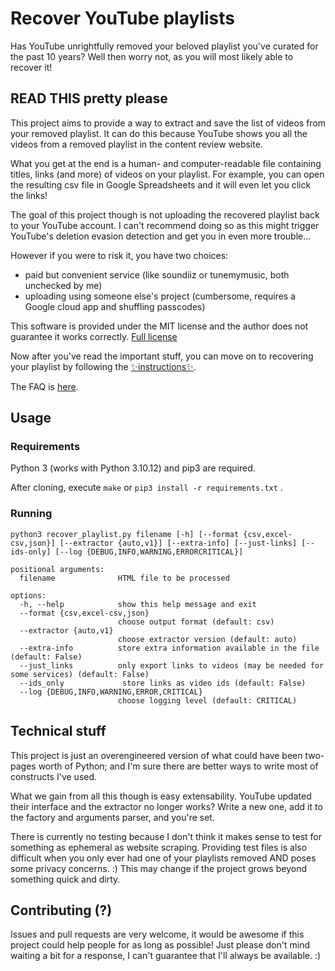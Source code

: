 # Recover YouTube playlists

Has YouTube unrightfully removed your beloved playlist you've curated for the past 10 years?
Well then worry not, as you will most likely able to recover it!

## READ THIS pretty please

This project aims to provide a way to extract and save the list of videos from your removed playlist. It can do this because YouTube shows you all the videos from a removed playlist in the content review website.

What you get at the end is a human- and computer-readable file containing titles, links (and more) of videos on your playlist. For example, you can open the resulting csv file in Google Spreadsheets and it will even let you click the links!

The goal of this project though is not uploading the recovered playlist back to your YouTube account. I can't recommend doing so as this might trigger YouTube's deletion evasion detection and get you in even more trouble...

However if you were to risk it, you have two choices:
- paid but convenient service (like soundiiz or tunemymusic, both unchecked by me)
- uploading using someone else's project (cumbersome, requires a Google cloud app and shuffling passcodes)

This software is provided under the MIT license and the author does not guarantee it works correctly. [Full license](LICENSE)

Now after you've read the important stuff, you can move on to recovering your playlist by following the [✨instructions✨](docs/instructions.md).

The FAQ is [here](docs/FAQ.md).

## Usage
### Requirements
Python 3 (works with Python 3.10.12) and pip3 are required.

After cloning, execute `make` or `pip3 install -r requirements.txt`
.
### Running 
```
python3 recover_playlist.py filename [-h] [--format {csv,excel-csv,json}] [--extractor {auto,v1}] [--extra-info] [--just-links] [--ids-only] [--log {DEBUG,INFO,WARNING,ERRORCRITICAL}]

positional arguments:
  filename              HTML file to be processed

options:
  -h, --help            show this help message and exit
  --format {csv,excel-csv,json}
                        choose output format (default: csv)
  --extractor {auto,v1}
                        choose extractor version (default: auto)
  --extra-info          store extra information available in the file (default: False)
  --just_links          only export links to videos (may be needed for some services) (default: False)
  --ids_only             store links as video ids (default: False)
  --log {DEBUG,INFO,WARNING,ERROR,CRITICAL}
                        choose logging level (default: CRITICAL)
```

## Technical stuff

This project is just an overengineered version of what could have been two-pages worth of Python; and I'm sure there are better ways to write most of constructs I've used.

What we gain from all this though is easy extensability. YouTube updated their interface and the extractor no longer works? Write a new one, add it to the factory and arguments parser, and you're set.

There is currently no testing because I don't think it makes sense to test for something as ephemeral as website scraping. Providing test files is also difficult when you only ever had one of your playlists removed AND poses some privacy concerns. :) This may change if the project grows beyond something quick and dirty.

## Contributing (?)

Issues and pull requests are very welcome, it would be awesome if this project could help people for as long as possible! Just please don't mind waiting a bit for a response, I can't guarantee that I'll always be available. :)